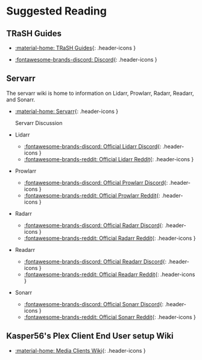 # Suggested Reading

## TRaSH Guides

- [:material-home: TRaSH Guides](https://trash-guides.info/){: .header-icons }

- [:fontawesome-brands-discord: Discord](https://trash-guides.info/discord){: .header-icons }

## Servarr

The servarr wiki is home to information on Lidarr, Prowlarr, Radarr, Readarr, and Sonarr.

- [:material-home: Servarr](https://wiki.servarr.com/){: .header-icons }

  Servarr Discussion

- Lidarr
  - [:fontawesome-brands-discord: Official Lidarr Discord](https://lidarr.audio/discord){: .header-icons }
  - [:fontawesome-brands-reddit: Official Lidarr Reddit](https://reddit.com/r/lidarr){: .header-icons }

- Prowlarr
  - [:fontawesome-brands-discord: Official Prowlarr Discord](https://prowlarr.com/discord){: .header-icons }
  - [:fontawesome-brands-reddit: Official Prowlarr Reddit](https://reddit.com/r/prowlarr){: .header-icons }

- Radarr
  - [:fontawesome-brands-discord: Official Radarr Discord](https://radarr.video/discord){: .header-icons }
  - [:fontawesome-brands-reddit: Official Radarr Reddit](https://reddit.com/r/radarr){: .header-icons }

- Readarr
  - [:fontawesome-brands-discord: Official Readarr Discord](https://readarr.com/discord){: .header-icons }
  - [:fontawesome-brands-reddit: Official Readarr Reddit](https://reddit.com/r/readarr){: .header-icons }

- Sonarr
  - [:fontawesome-brands-discord: Official Sonarr Discord](https://discord.gg/M6BvZn5){: .header-icons }
  - [:fontawesome-brands-reddit: Official Sonarr Reddit](https://reddit.com/r/sonarr){: .header-icons }

## Kasper56's Plex Client End User setup Wiki

- [:material-home: Media Clients Wiki](https://mediaclients.wiki/){: .header-icons }
